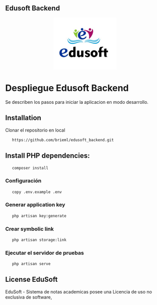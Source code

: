 ## Edusoft Backend

<p align="center"><a href="#" target="_blank"><img src="public/edusoft.jpg" width="200"></a></p>

# Despliegue Edusoft Backend

Se describen los pasos para iniciar la aplicacion en modo desarrollo.

## Installation

Clonar el repositorio en local

```sh
   https://github.com/brieml/edusoft_backend.git
```

## Install PHP dependencies:

```sh
   composer install
```

### Configuración

```sh
   copy .env.example .env
```

### Generar application key

```sh
   php artisan key:generate
```

### Crear symbolic link

```sh
   php artisan storage:link
```

### Ejecutar el servidor de pruebas

```sh
   php artisan serve
```

## License EduSoft

EduSoft - Sistema de notas academicas posee una Licencia de uso no exclusiva de software,

